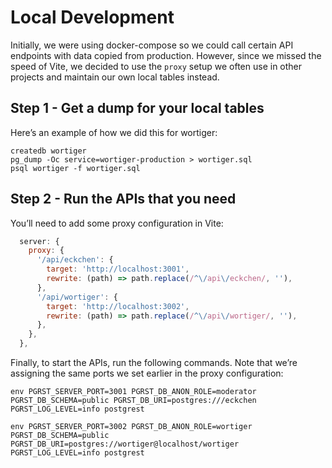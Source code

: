 # Local Development

Initially, we were using docker-compose so we could call certain API endpoints with data copied from production. However, since we missed the speed of Vite, we decided to use the `proxy` setup we often use in other projects and maintain our own local tables instead.

## Step 1 - Get a dump for your local tables

Here’s an example of how we did this for wortiger:

```pgsql
createdb wortiger
pg_dump -Oc service=wortiger-production > wortiger.sql
psql wortiger -f wortiger.sql
```

## Step 2 - Run the APIs that you need

You’ll need to add some proxy configuration in Vite:

```js
  server: {
    proxy: {
      '/api/eckchen': {
        target: 'http://localhost:3001',
        rewrite: (path) => path.replace(/^\/api\/eckchen/, ''),
      },
      '/api/wortiger': {
        target: 'http://localhost:3002',
        rewrite: (path) => path.replace(/^\/api\/wortiger/, ''),
      },
    },
  },
```

Finally, to start the APIs, run the following commands. Note that we’re assigning the same ports we set earlier in the proxy configuration:

```nginx
env PGRST_SERVER_PORT=3001 PGRST_DB_ANON_ROLE=moderator PGRST_DB_SCHEMA=public PGRST_DB_URI=postgres:///eckchen PGRST_LOG_LEVEL=info postgrest

env PGRST_SERVER_PORT=3002 PGRST_DB_ANON_ROLE=wortiger PGRST_DB_SCHEMA=public PGRST_DB_URI=postgres://wortiger@localhost/wortiger PGRST_LOG_LEVEL=info postgrest
```
